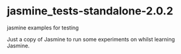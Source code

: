 jasmine_tests-standalone-2.0.2
==============================

jasmine examples for testing

Just a copy of Jasmine to run some experiments on whilst learning Jasmine. 
